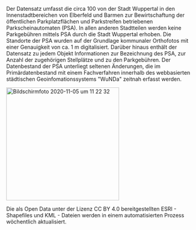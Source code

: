 Der Datensatz umfasst die circa 100 von der Stadt Wuppertal in den Innenstadtbereichen von 
Elberfeld und Barmen zur Bewirtschaftung der öffentlichen Parkplatzflächen und Parkstreifen 
betriebenen Parkscheinautomaten (PSA). In allen anderen Stadtteilen werden keine Parkgebühren 
mittels PSA durch die Stadt Wuppertal erhoben. Die Standorte der PSA wurden auf der 
Grundlage kommunaler Orthofotos mit einer Genauigkeit von ca. 1 m digitalisiert. Darüber 
hinaus enthält der Datensatz zu jedem Objekt Informationen zur Bezeichnung des PSA, 
zur Anzahl der zugehörigen Stellplätze und zu den Parkgebühren. Der Datenbestand der PSA 
unterliegt seltenen Änderungen, die im Primärdatenbestand mit einem Fachverfahren 
innerhalb des webbasierten städtischen Geoinfomationssystems "WuNDa" zeitnah erfasst werden. 


<img width="300" alt="Bildschirmfoto 2020-11-05 um 11 22 32" src="https://user-images.githubusercontent.com/837211/98228706-3c59ca80-1f59-11eb-9a10-fa47558d853d.png">

Die als Open Data unter der Lizenz CC BY 4.0 bereitgestellten ESRI - Shapefiles und KML - Dateien 
werden in einem automatisierten Prozess wöchentlich aktualisiert.

